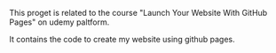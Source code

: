 This proget is related to the course "Launch Your Website With GitHub Pages" on udemy paltform.

It contains the code to create my website using github pages.


